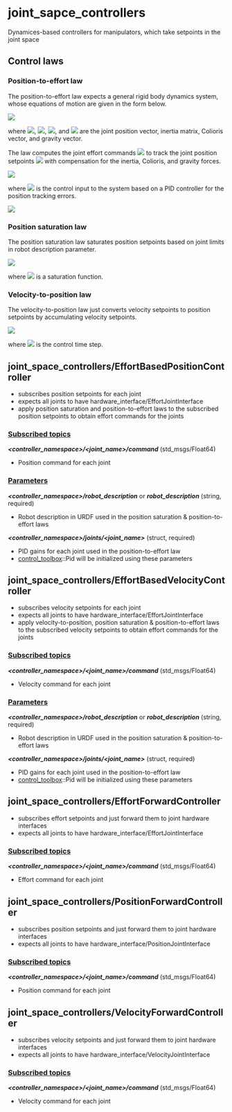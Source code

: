 # joint_sapce_controllers
Dynamices-based controllers for manipulators, which take setpoints in the joint space

## Control laws
### Position-to-effort law
The position-to-effort law expects a general rigid body dynamics system, whose equations of motion are given in the form below.

<img src="https://latex.codecogs.com/gif.latex?M(q)\ddot{q}+C(q,\dot{q})+g(q)=\tau" />

where <img src="https://latex.codecogs.com/gif.latex?q" />, <img src="https://latex.codecogs.com/gif.latex?M(\cdot)" />, <img src="https://latex.codecogs.com/gif.latex?C(\cdot)" />, and <img src="https://latex.codecogs.com/gif.latex?g(\cdot)" /> are the joint position vector, inertia matrix, Colioris vector, and gravity vector.

The law computes the joint effort commands <img src="https://latex.codecogs.com/gif.latex?\tau_d" /> to track the joint position setpoints <img src="https://latex.codecogs.com/gif.latex?q_{\textup{sp}}" /> with compensation for the inertia, Colioris, and gravity forces.

<img src="https://latex.codecogs.com/gif.latex?\tau_d=M(q)(\ddot{q}+\textup{PID}(q_{\textup{sp}}-q)+C(q,\dot{q})+g(q)" />

where <img src="https://latex.codecogs.com/gif.latex?\textup{PID}(\cdot)" /> is the control input to the system based on a PID controller for the position tracking errors.

<img src="https://latex.codecogs.com/gif.latex?\textup{PID}(e)=K_pe+K_i\int&space;edt+K_d\dot{e}" />

### Position saturation law
The position saturation law saturates position setpoints based on joint limits in robot description parameter.

<img src="https://latex.codecogs.com/gif.latex?q_\textup{sp}\gets\textup{saturate}(q_\textup{sp})" />

where <img src="https://latex.codecogs.com/gif.latex?\textup{saturate}(\cdot)" /> is a saturation function.

### Velocity-to-position law
The velocity-to-position law just converts velocity setpoints to position setpoints by accumulating velocity setpoints.

<img src="https://latex.codecogs.com/gif.latex?q_{\textup{sp}}&space;\gets&space;q_{\textup{sp}}+\dot{q}_{\textup{sp}}\Delta&space;t" />

where <img src="https://latex.codecogs.com/gif.latex?\Delta&space;t" /> is the control time step.

## joint_space_controllers/EffortBasedPositionController
* subscribes position setpoints for each joint
* expects all joints to have hardware_interface/EffortJointInterface
* apply position saturation and position-to-effort laws to the subscribed position setpoints to obtain effort commands for the joints

### <u>Subscribed topics</u>
___<controller_namespace>/<joint_name>/command___ (std_msgs/Float64)
* Position command for each joint

### <u>Parameters</u>
___<controller_namespace>/robot_description___ or ___robot_description___ (string, required)
* Robot description in URDF used in the position saturation & position-to-effort laws

___<controller_namespace>/joints/<joint_name>___ (struct, required)
* PID gains for each joint used in the position-to-effort law
* [control_toolbox](http://wiki.ros.org/control_toolbox)::Pid will be initialized using these parameters

## joint_space_controllers/EffortBasedVelocityController
* subscribes velocity setpoints for each joint
* expects all joints to have hardware_interface/EffortJointInterface
* apply velocity-to-position, position saturation & position-to-effort laws to the subscribed velocity setpoints to obtain effort commands for the joints

### <u>Subscribed topics</u>
___<controller_namespace>/<joint_name>/command___ (std_msgs/Float64)
* Velocity command for each joint

### <u>Parameters</u>
___<controller_namespace>/robot_description___ or ___robot_description___ (string, required)
* Robot description in URDF used in the position saturation & position-to-effort laws

___<controller_namespace>/joints/<joint_name>___ (struct, required)
* PID gains for each joint used in the position-to-effort law
* [control_toolbox](http://wiki.ros.org/control_toolbox)::Pid will be initialized using these parameters

## joint_space_controllers/EffortForwardController
* subscribes effort setpoints and just forward them to joint hardware interfaces
* expects all joints to have hardware_interface/EffortJointInterface

### <u>Subscribed topics</u>
___<controller_namespace>/<joint_name>/command___ (std_msgs/Float64)
* Effort command for each joint

## joint_space_controllers/PositionForwardController
* subscribes position setpoints and just forward them to joint hardware interfaces
* expects all joints to have hardware_interface/PositionJointInterface

### <u>Subscribed topics</u>
___<controller_namespace>/<joint_name>/command___ (std_msgs/Float64)
* Position command for each joint

## joint_space_controllers/VelocityForwardController
* subscribes velocity setpoints and just forward them to joint hardware interfaces
* expects all joints to have hardware_interface/VelocityJointInterface

### <u>Subscribed topics</u>
___<controller_namespace>/<joint_name>/command___ (std_msgs/Float64)
* Velocity command for each joint

